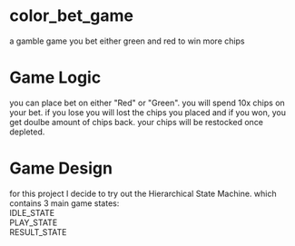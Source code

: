 # color_bet_game
a gamble game you bet either green and red to win more chips
# Game Logic
you can place bet on either "Red" or "Green".
you will spend 10x chips on your bet.
if you lose you will lost the chips you placed and if you won, you get doulbe amount of chips back.
your chips will be restocked once depleted. 

# Game Design
for this project I decide to try out the Hierarchical State Machine.
which contains 3 main game states:
<br>IDLE_STATE
<br>PLAY_STATE
<br>RESULT_STATE
